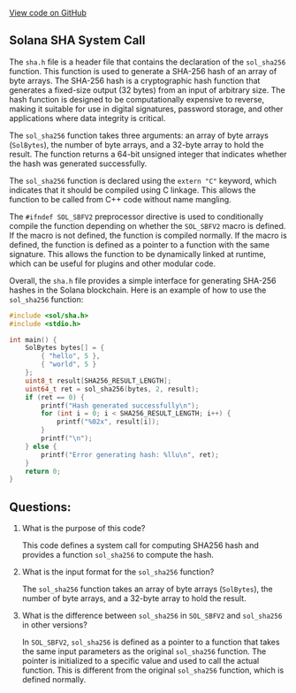 
[View code on GitHub](https://github.com/solana-labs/solana/blob/master/sdk/sbf/c/inc/sol/sha.h)

## Solana SHA System Call

The `sha.h` file is a header file that contains the declaration of the `sol_sha256` function. This function is used to generate a SHA-256 hash of an array of byte arrays. The SHA-256 hash is a cryptographic hash function that generates a fixed-size output (32 bytes) from an input of arbitrary size. The hash function is designed to be computationally expensive to reverse, making it suitable for use in digital signatures, password storage, and other applications where data integrity is critical.

The `sol_sha256` function takes three arguments: an array of byte arrays (`SolBytes`), the number of byte arrays, and a 32-byte array to hold the result. The function returns a 64-bit unsigned integer that indicates whether the hash was generated successfully.

The `sol_sha256` function is declared using the `extern "C"` keyword, which indicates that it should be compiled using C linkage. This allows the function to be called from C++ code without name mangling.

The `#ifndef SOL_SBFV2` preprocessor directive is used to conditionally compile the function depending on whether the `SOL_SBFV2` macro is defined. If the macro is not defined, the function is compiled normally. If the macro is defined, the function is defined as a pointer to a function with the same signature. This allows the function to be dynamically linked at runtime, which can be useful for plugins and other modular code.

Overall, the `sha.h` file provides a simple interface for generating SHA-256 hashes in the Solana blockchain. Here is an example of how to use the `sol_sha256` function:

```c
#include <sol/sha.h>
#include <stdio.h>

int main() {
    SolBytes bytes[] = {
        { "hello", 5 },
        { "world", 5 }
    };
    uint8_t result[SHA256_RESULT_LENGTH];
    uint64_t ret = sol_sha256(bytes, 2, result);
    if (ret == 0) {
        printf("Hash generated successfully\n");
        for (int i = 0; i < SHA256_RESULT_LENGTH; i++) {
            printf("%02x", result[i]);
        }
        printf("\n");
    } else {
        printf("Error generating hash: %llu\n", ret);
    }
    return 0;
}
```
## Questions: 
 1. What is the purpose of this code?
    
    This code defines a system call for computing SHA256 hash and provides a function `sol_sha256` to compute the hash.

2. What is the input format for the `sol_sha256` function?
    
    The `sol_sha256` function takes an array of byte arrays (`SolBytes`), the number of byte arrays, and a 32-byte array to hold the result.

3. What is the difference between `sol_sha256` in `SOL_SBFV2` and `sol_sha256` in other versions?
    
    In `SOL_SBFV2`, `sol_sha256` is defined as a pointer to a function that takes the same input parameters as the original `sol_sha256` function. The pointer is initialized to a specific value and used to call the actual function. This is different from the original `sol_sha256` function, which is defined normally.